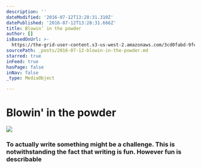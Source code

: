 ```yaml
---
description: ''
dateModified: '2016-07-12T13:28:31.310Z'
datePublished: '2016-07-12T13:28:31.666Z'
title: Blowin’ in the powder
author: []
isBasedOnUrl: >-
  https://the-grid-user-content.s3-us-west-2.amazonaws.com/3cd0fabd-9fed-4580-a4bc-2f37c231e293.png
sourcePath: _posts/2016-07-12-blowin-in-the-powder.md
starred: true
inFeed: true
hasPage: false
inNav: false
_type: MediaObject

---
```

# Blowin' in the powder
![](https://the-grid-user-content.s3-us-west-2.amazonaws.com/3cd0fabd-9fed-4580-a4bc-2f37c231e293.png)

### To actually write something might be a challenge. This is notwithstanding the fact that writing is fun. However fun is describable